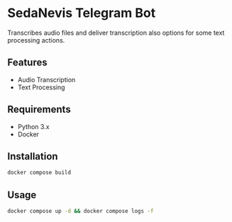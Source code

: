 # SedaNevis Telegram Bot

Transcribes audio files and deliver transcription also options for some text processing actions.

## Features
- Audio Transcription
- Text Processing

## Requirements
- Python 3.x
- Docker

## Installation
```bash
docker compose build
```

## Usage
```bash
docker compose up -d && docker compose logs -f
```
